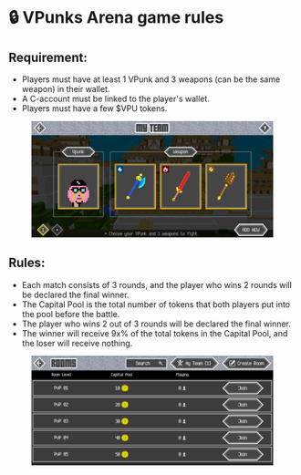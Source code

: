 # 🔒 VPunks Arena game rules

## Requirement:

* Players must have at least 1 VPunk and 3 weapons (can be the same weapon) in their wallet.
* A C-account must be linked to the player's wallet.
* Players must have a few $VPU tokens.

<figure><img src="../../.gitbook/assets/image (28).png" alt=""><figcaption></figcaption></figure>

## Rules:

* Each match consists of 3 rounds, and the player who wins 2 rounds will be declared the final winner.
* The Capital Pool is the total number of tokens that both players put into the pool before the battle.
* The player who wins 2 out of 3 rounds will be declared the final winner.
* The winner will receive 9x% of the total tokens in the Capital Pool, and the loser will receive nothing.

<figure><img src="../../.gitbook/assets/image (17).png" alt=""><figcaption></figcaption></figure>
